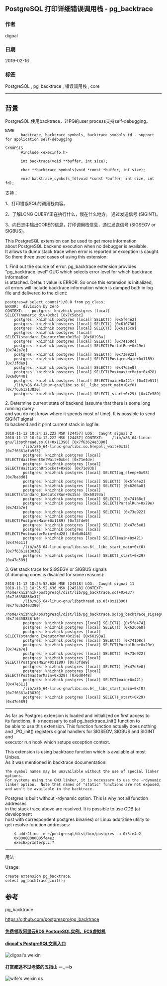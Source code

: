 ## PostgreSQL 打印详细错误调用栈 - pg_backtrace  
        
### 作者        
digoal        
        
### 日期        
2019-02-16        
        
### 标签        
PostgreSQL , pg_backtrace , 错误调用栈 , core      
        
----        
        
## 背景  
PostgreSQL 使用backtrace，让PG的user process支持self-debugging。

```
NAME
       backtrace, backtrace_symbols, backtrace_symbols_fd - support for application self-debugging

SYNOPSIS
       #include <execinfo.h>

       int backtrace(void **buffer, int size);

       char **backtrace_symbols(void *const *buffer, int size);

       void backtrace_symbols_fd(void *const *buffer, int size, int fd);
```

支持：

1、打印错误SQL的调用栈内容。  
  
2、了解LONG QUERY正在执行什么，慢在什么地方。 通过发送信号 (SIGINT)。   
  
3、向日志中输出CORE的信息，打印调用栈信息，通过发送信号 (SIGSEGV or SIGBUS)。    
  
This PostgreSQL extension can be used to get more information  
about PostgreSQL backend execution when no debugger is available.  
It allows to dump stack trace when error is reported or exception is caught.  
So there three used cases of using this extension:  
  
1\. Find out the source of error. pg_backtrace extension provides  
"pg_backtrace.level" GUC which selects error level for which backtrace information  
is attached. Default value is ERROR. So once this extension is initialized,  
all errors will include backtrace information which is dumped both in log  
file and delivered to the client:  
  
```  
postgres=# select count(*)/0.0 from pg_class;  
ERROR:  division by zero  
CONTEXT:  	postgres: knizhnik postgres [local] SELECT(numeric_div+0xbc) [0x7c5ebc]  
	postgres: knizhnik postgres [local] SELECT() [0x5fe4e2]  
	postgres: knizhnik postgres [local] SELECT() [0x610730]  
	postgres: knizhnik postgres [local] SELECT() [0x6115ca]  
	postgres: knizhnik postgres [local] SELECT(standard_ExecutorRun+0x15a) [0x60193a]  
	postgres: knizhnik postgres [local] SELECT() [0x74168c]  
	postgres: knizhnik postgres [local] SELECT(PortalRun+0x29e) [0x742a7e]  
	postgres: knizhnik postgres [local] SELECT() [0x73e922]  
	postgres: knizhnik postgres [local] SELECT(PostgresMain+0x1189) [0x73fde9]  
	postgres: knizhnik postgres [local] SELECT() [0x47d5e0]  
	postgres: knizhnik postgres [local] SELECT(PostmasterMain+0xd28) [0x6d0448]  
	postgres: knizhnik postgres [local] SELECT(main+0x421) [0x47e511]  
	/lib/x86_64-linux-gnu/libc.so.6(__libc_start_main+0xf0) [0x7f6361a13830]  
	postgres: knizhnik postgres [local] SELECT(_start+0x29) [0x47e589]  
```  
  
2\. Determine current state of backend (assume that there is some long running query  
and you do not know where it spends most of time). It is possible to send SIGINT signal  
to backend and it print current stack in logfile:  
  
```  
2018-11-12 18:24:12.222 MSK [24457] LOG:  Caught signal 2  
2018-11-12 18:24:12.222 MSK [24457] CONTEXT:  	/lib/x86_64-linux-gnu/libpthread.so.0(+0x11390) [0x7f63624e3390]  
		/lib/x86_64-linux-gnu/libc.so.6(epoll_wait+0x13) [0x7f6361afa9f3]  
		postgres: knizhnik postgres [local] SELECT(WaitEventSetWait+0xbe) [0x71e4de]  
		postgres: knizhnik postgres [local] SELECT(WaitLatchOrSocket+0x8b) [0x71e93b]  
		postgres: knizhnik postgres [local] SELECT(pg_sleep+0x98) [0x7babd8]  
		postgres: knizhnik postgres [local] SELECT() [0x5fe4e2]  
		postgres: knizhnik postgres [local] SELECT() [0x6266a8]  
		postgres: knizhnik postgres [local] SELECT(standard_ExecutorRun+0x15a) [0x60193a]  
		postgres: knizhnik postgres [local] SELECT() [0x74168c]  
		postgres: knizhnik postgres [local] SELECT(PortalRun+0x29e) [0x742a7e]  
		postgres: knizhnik postgres [local] SELECT() [0x73e922]  
		postgres: knizhnik postgres [local] SELECT(PostgresMain+0x1189) [0x73fde9]  
		postgres: knizhnik postgres [local] SELECT() [0x47d5e0]  
		postgres: knizhnik postgres [local] SELECT(PostmasterMain+0xd28) [0x6d0448]  
		postgres: knizhnik postgres [local] SELECT(main+0x421) [0x47e511]  
		/lib/x86_64-linux-gnu/libc.so.6(__libc_start_main+0xf0) [0x7f6361a13830]  
		postgres: knizhnik postgres [local] SELECT(_start+0x29) [0x47e589]  
```  
  
3\. Get stack trace for SIGSEGV or SIGBUS signals  
(if dumping cores is disabled for some reasons):  
  
```  
2018-11-12 18:25:52.636 MSK [24518] LOG:  Caught signal 11  
2018-11-12 18:25:52.636 MSK [24518] CONTEXT:  	/home/knizhnik/postgresql/dist/lib/pg_backtrace.so(+0xe37) [0x7f6358838e37]  
		/lib/x86_64-linux-gnu/libpthread.so.0(+0x11390) [0x7f63624e3390]  
		/home/knizhnik/postgresql/dist/lib/pg_backtrace.so(pg_backtrace_sigsegv+0) [0x7f6358838fb0]  
		postgres: knizhnik postgres [local] SELECT() [0x5fe474]  
		postgres: knizhnik postgres [local] SELECT() [0x6266a8]  
		postgres: knizhnik postgres [local] SELECT(standard_ExecutorRun+0x15a) [0x60193a]  
		postgres: knizhnik postgres [local] SELECT() [0x74168c]  
		postgres: knizhnik postgres [local] SELECT(PortalRun+0x29e) [0x742a7e]  
		postgres: knizhnik postgres [local] SELECT() [0x73e922]  
		postgres: knizhnik postgres [local] SELECT(PostgresMain+0x1189) [0x73fde9]  
		postgres: knizhnik postgres [local] SELECT() [0x47d5e0]  
		postgres: knizhnik postgres [local] SELECT(PostmasterMain+0xd28) [0x6d0448]  
		postgres: knizhnik postgres [local] SELECT(main+0x421) [0x47e511]  
		/lib/x86_64-linux-gnu/libc.so.6(__libc_start_main+0xf0) [0x7f6361a13830]  
		postgres: knizhnik postgres [local] SELECT(_start+0x29) [0x47e589]  
```  
  
------------------------------------------------  
  
As far as Postgres extension is loaded and initialized on first access to  
its functions, it is necessary to call pg_backtrace_init() function to  
be able to use this extension. This function function actually does nothing  
and _PG_init() registers signal handlers for SIGSEGV, SIGBUS and SIGINT and  
executor run hook which setups exception context.  
  
This extension is using backtrace function which is available at most Unixes.  
As it was mentioned in backtrace documentation:  
  
    The symbol names may be unavailable without the use of special linker options.  
	For systems using the GNU linker, it is necessary to use the -rdynamic  
    linker option.  Note that names of "static" functions are not exposed,  
	and won't be available in the backtrace.  
  
Postgres is built without -rdynamic option. This is why not all function addresses  
in the stack trace above are resolved. It is possible to use GDB (at development  
host with correspondent postgres binaries) or Linux addr2line utility to  
get resolve function addresses:  
  
```  
    $ addr2line -e ~/postgresql/dist/bin/postgres -a 0x5fe4e2  
    0x00000000005fe4e2  
    execExprInterp.c:?  
```  
  
------------------------------------------------  
  
用法  
  
Usage:  
  
```  
create extension pg_backtrace;  
select pg_backtrace_init();  
```  
  
  
## 参考  
pg_backtrace   
  
https://github.com/postgrespro/pg_backtrace  
  
    
  
  
  
  
  
  
  
  
  
#### [免费领取阿里云RDS PostgreSQL实例、ECS虚拟机](https://free.aliyun.com/ "57258f76c37864c6e6d23383d05714ea")
  
  
#### [digoal's PostgreSQL文章入口](https://github.com/digoal/blog/blob/master/README.md "22709685feb7cab07d30f30387f0a9ae")
  
  
![digoal's weixin](../pic/digoal_weixin.jpg "f7ad92eeba24523fd47a6e1a0e691b59")
  
  
  
  
  
  
#### 打赏都逃不过老婆的五指山 －_－b  
![wife's weixin ds](../pic/wife_weixin_ds.jpg "acd5cce1a143ef1d6931b1956457bc9f")
  
